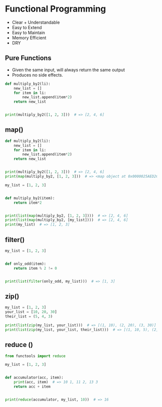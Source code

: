 # Functional Programming

- Clear + Understandable
- Easy to Extend
- Easy to Maintain
- Memory Efficient
- DRY

## Pure Functions

- Given the same input, will always return the same output
- Produces no side effects.

```Python
def multiply_by2(li):
    new_list = []
    for item in li:
        new_list.append(item*2)
    return new_list


print(multiply_by2([1, 2, 3]))  # => [2, 4, 6]
```

## map()

```Python
def multiply_by2(li):
    new_list = []
    for item in li:
        new_list.append(item*2)
    return new_list


print(multiply_by2([1, 2, 3]))  # => [2, 4, 6]
print(map(multiply_by2, [1, 2, 3]))  # => <map object at 0x0000025AED2C3160>
```

```Python
my_list = [1, 2, 3]


def multiply_by2(item):
    return item*2


print(list(map(multiply_by2, [1, 2, 3])))  # => [2, 4, 6]
print(list(map(multiply_by2, [my_list])))  # => [2, 4, 6]
print(my_list)  # => [1, 2, 3]
```

## filter()

```Python
my_list = [1, 2, 3]


def only_odd(item):
    return item % 2 != 0


print(list(filter(only_odd, my_list)))  # => [1, 3]
```

## zip()

```Python
my_list = [1, 2, 3]
your_list = [10, 20, 30]
their_list = (5, 4, 3)

print(list(zip(my_list, your_list)))  # => [(1, 10), (2, 20), (3, 30)]
print(list(zip(my_list, your_list, their_list)))  # => [(1, 10, 5), (2, 20, 4), (3, 30, 3)]
```

## reduce ()

```Python
from functools import reduce

my_list = [1, 2, 3]


def accumulator(acc, item):
    print(acc, item)  # => 10 1, 11 2, 13 3
    return acc + item


print(reduce(accumulator, my_list, 10))  # => 16
```
